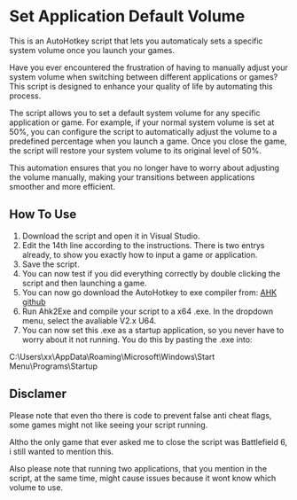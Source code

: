 # Set Application Default Volume

This is an AutoHotkey script that lets you automaticaly sets a specific system volume once you launch your games.

Have you ever encountered the frustration of having to manually adjust your system volume when switching between different applications or games? This script is designed to enhance your quality of life by automating this process.

The script allows you to set a default system volume for any specific application or game. For example, if your normal system volume is set at 50%, you can configure the script to automatically adjust the volume to a predefined percentage when you launch a game. Once you close the game, the script will restore your system volume to its original level of 50%.

This automation ensures that you no longer have to worry about adjusting the volume manually, making your transitions between applications smoother and more efficient.


## How To Use
1. Download the script and open it in Visual Studio.
2. Edit the 14th line according to the instructions. There is two entrys already, to show you exactly how to input a game or application.
3. Save the script.
4. You can now test if you did everything correctly by double clicking the script and then launching a game.
5. You can now go download the AutoHotkey to exe compiler from: [AHK github](https://github.com/AutoHotkey/Ahk2Exe)
6. Run Ahk2Exe and compile your script to a x64 .exe. In the dropdown menu, select the avaliable V2.x U64.
7. You can now set this .exe as a startup application, so you never have to worry about it not running.
You do this by pasting the .exe into:

C:\Users\xx\AppData\Roaming\Microsoft\Windows\Start Menu\Programs\Startup


## Disclamer
Please note that even tho there is code to prevent false anti cheat flags, some games might not like seeing your script running.

Altho the only game that ever asked me to close the script was Battlefield 6, i still wanted to mention this.

Also please note that running two applications, that you mention in the script, at the same time, might cause issues because it wont know which volume to use.
